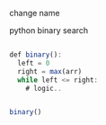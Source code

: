 change name

python binary search

```javascript

def binary():
  left = 0
  right = max(arr)
  while left <= right:
    # logic..


binary()

```
